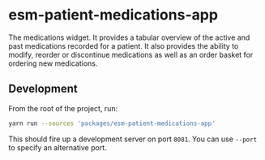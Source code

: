 # esm-patient-medications-app

The medications widget. It provides a tabular overview of the active and past medications recorded for a patient. It also provides the ability to modify, reorder or discontinue medications as well as an order basket for ordering new medications.

## Development

From the root of the project, run:

```bash
yarn run --sources 'packages/esm-patient-medications-app'
```

This should fire up a development server on port `8081`. You can use `--port` to specify an alternative port.